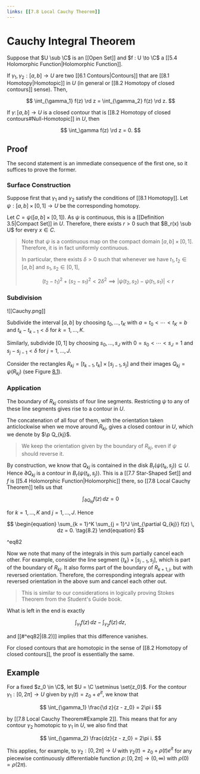 ```yaml
---
links: [[7.8 Local Cauchy Theorem]]
---
```


# Cauchy Integral Theorem

Suppose that $U \sub \C$ is an [[Open Set]] and $f : U \to \C$ a [[5.4 Holomorphic Function|Holomorphic Function]].

If $\gamma_1, \gamma_2 : [a, b] \to U$ are two [[6.1 Contours|Contours]] that are [[8.1 Homotopy|Homotopic]] in $U$ (in general or [[8.2 Homotopy of closed contours]] sense). Then,

$$
\int_{\gamma_1} f(z) \rd z =
\int_{\gamma_2} f(z) \rd z.
$$

If $\gamma \colon [a, b] \to U$ is a closed contour that is [[8.2 Homotopy of closed contours#Null-Homotopic]] in $U$, then

$$
\int_\gamma f(z) \rd z = 0.
$$

## Proof

The second statement is an immediate consequence of the first one, so it suffices to prove the former.

### Surface Construction

Suppose first that $\gamma_1$ and $\gamma_2$ satisfy the conditions of [[8.1 Homotopy]]. Let $\psi : [a, b] \times [0, 1] \to U$ be the corresponding homotopy.

Let $C = \psi([a, b] \times [0, 1])$. As $\psi$ is continuous, this is a [[Definition 3.5|Compact Set]] in $U$. Therefore, there exists $r > 0$ such that $B_r(x) \sub U$ for every $x \in C$.

> Note that $\psi$ is a continuous map on the compact domain $[a, b] \times [0, 1]$. Therefore, it is in fact uniformly continuous. 
> 
> In particular, there exists $\delta > 0$ such that whenever we have $t_1, t_2 \in [a, b]$ and $s_1, s_2 \in [0, 1]$,
> 
>  $$ (t_2 - t_1)^2 + (s_2 - s_1)^2 < 2\delta^2 \implies |\psi(t_2, s_2) - \psi(t_1, s_1)| < r$$

### Subdivision

![[Cauchy.png]]

Subdivide the interval $[a, b]$ by choosing $t_0, \dots, t_K$ with $a = t_0 < \dotsb < t_K = b$ and $t_k - t_{k - 1} < \delta$ for $k = 1, \dotsc, K$.

Similarly, subdivide $[0, 1]$ by choosing $s_0, \dotsc, s_J$ with $0 = s_0 < \dotsb < s_J = 1$ and $s_j - s_{j - 1} < \delta$ for $j = 1, \dotsc, J$.

Consider the rectangles $R_{kj} = [t_{k - 1}, t_k] \times [s_{j - 1}, s_j]$ and their images $Q_{kj} = \psi(R_{kj})$ (see Figure [8.1](global-Cauchy.html#fig:rectangles)).

### Application

The boundary of $R_{kj}$ consists of four line segments. Restricting $\psi$ to any of these line segments gives rise to a contour in $U$.

The concatenation of all four of them, with the orientation taken anticlockwise when we move around $R_{kj}$, gives a closed contour in $U$, which we denote by $\p Q_{kj}$.

> We keep the orientation given by the boundary of $R_{kj}$, even if $\psi$ should reverse it.

By construction, we know that $Q_{kj}$ is contained in the disk $B_r(\psi(t_k, s_j)) \subseteq U$. Hence $\partial Q_{kj}$ is a contour in $B_r(\psi(t_k, s_j))$. This is a [[7.7 Star-Shaped Set]] and $f$ is [[5.4 Holomorphic Function|Holomorphic]] there, so [[7.8 Local Cauchy Theorem]] tells us that

$$
\begin{equation*} \int_{\partial Q_{kj}} f(z) \, dz = 0 \end{equation*}
$$

for $k = 1, \dotsc, K$ and $j = 1, \dotsc, J$. Hence

$$
\begin{equation} \sum_{k = 1}^K \sum_{j = 1}^J \int_{\partial Q_{kj}} f(z) \, dz = 0. \tag{8.2} \end{equation}
$$

^eq82

Now we note that many of the integrals in this sum partially cancel each other. For example, consider the line segment $\{t_k\} \times [s_{j - 1}, s_j]$, which is part of the boundary of $R_{kj}$. It also forms part of the boundary of $R_{k + 1, j}$, but with reversed orientation. Therefore, the corresponding integrals appear with reversed orientation in the above sum and cancel each other out. 

> This is similar to our considerations in logically proving Stokes Theorem from the Student's Guide book.

What is left in the end is exactly

$$
\begin{equation*} \int_{\gamma_1} f(z) \, dz - \int_{\gamma_2} f(z) \, dz, \end{equation*}
$$

and [[#^eq82|(8.2)]] implies that this difference vanishes.

For closed contours that are homotopic in the sense of [[8.2 Homotopy of closed contours]], the proof is essentially the same.

## Example

For a fixed $z_0 \in \C$, let $U = \C \setminus \set{z_0}$. For the contour $\gamma_1 : [0, 2\pi] \to U$ given by $\gamma_1(t) = z_0 + e^{it}$, we know that

$$
\int_{\gamma_1} \frac{\d z}{z - z_0} = 2\pi i
$$

by [[7.8 Local Cauchy Theorem#Example 2]]. This means that for any contour $\gamma_2$ homotopic to $\gamma_1$ in $U$, we also find that

$$
\int_{\gamma_2} \frac{dz}{z - z_0} = 2\pi i.
$$

This applies, for example, to $\gamma_2 : [0, 2 \pi] \to U$ with $\gamma_2(t) = z_0 + \rho(t) e^{it}$ for any piecewise continuously differentiable function $\rho \colon [0, 2\pi] \to (0, \infty)$ with $\rho(0) = \rho(2\pi)$.
